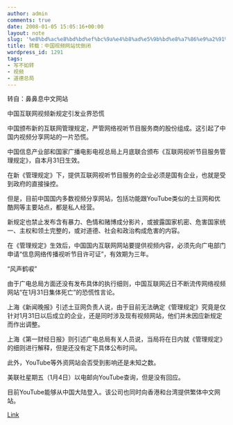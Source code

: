 ```yaml
---
author: admin
comments: true
date: 2008-01-05 15:05:16+00:00
layout: note
slug: '%e8%bd%ac%e8%bd%bd%ef%bc%9a%e4%b8%ad%e5%9b%bd%e8%a7%86%e9%a2%91%e7%bd%91%e7%ab%99%e5%bf%a7%e5%80%92%e9%97%ad'
title: 转载：中国视频网站忧倒闭
wordpress_id: 1291
tags:
- 写不如转
- 视频
- 道德总局
---
```


转自：鼻鼻息中文网站
 
中国互联网视频新规定引发业界恐慌

中国颁布新的互联网管理规定，严管网络视听节目服务商的股份组成。这引起了中国内视频分享网站的一片恐慌。 

中国信息产业部和国家广播电影电视总局上月底联合颁布《互联网视听节目服务管理规定》，自本月31日生效。 

在新《管理规定》下，提供互联网视听节目服务的企业必须是国有企业，也就是受到政府的直接操控。 

但是，目前中国国内多数视频分享网站，包括功能跟YouTube类似的土豆网和优酷网等主要站点，都是私人经营。 

新规定也禁止发布含有暴力、色情和赌博成分影片，或披露国家机密、危害国家统一、主权和领土完整的，或对道德、社会和政治构成危害的内容。 

在《管理规定》生效后，中国国内互联网网站要提供视频内容，必须先向广电部门申请“信息网络传播视听节目许可证”，有效期为三年。 

“风声鹤唳” 

由于广电总局方面还没有发布具体的执行细则，中国互联网近日不断流传网络视频网站“在1月31日集体死亡”的恐慌性言论。 

上海《新闻晚报》引述土豆网负责人说，由于目前无法确定《管理规定》究竟是仅针对1月31日以后成立的企业，还是同时涉及现有视频网站，他们并未因应新规定而作出调整。 

上海《第一财经日报》则引述广电总局有关人员说，当局将在日内就《管理规定》的细则进行解释，但是还没有定下具体公布时间。 

此外，YouTube等外资网站会否受到影响还是未知之数。 

美联社星期五（1月4日）以电邮向YouTube查询，但是没有回应。 

目前YouTube能够从中国大陆登入。该公司也同时向香港和台湾提供繁体中文网站。 

[Link](http://news.bbc.co.uk/chinese/simp/hi/newsid_7170000/newsid_7171100/7171134.stm)
 

